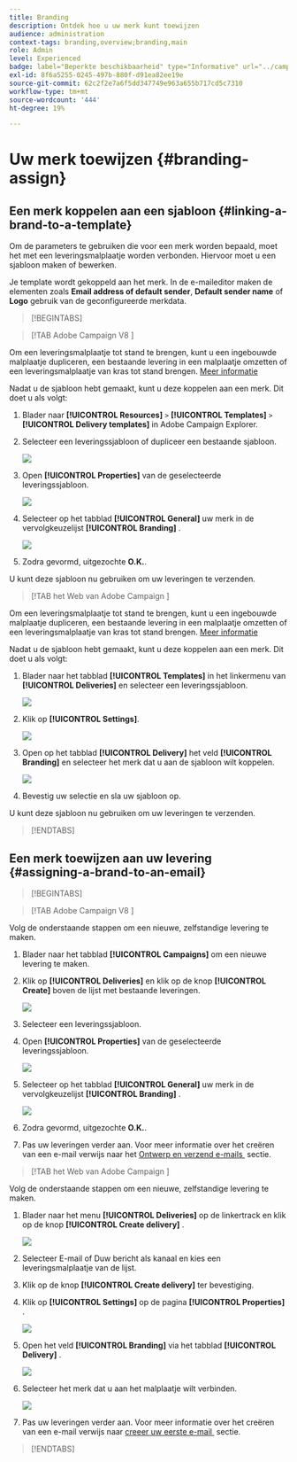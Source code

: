```yaml
---
title: Branding
description: Ontdek hoe u uw merk kunt toewijzen
audience: administration
context-tags: branding,overview;branding,main
role: Admin
level: Experienced
badge: label="Beperkte beschikbaarheid" type="Informative" url="../campaign-standard-migration-home.md" tooltip="Beperkt tot gemigreerde gebruikers in Campaign Standard"
exl-id: 8f6a5255-0245-497b-880f-d91ea82ee19e
source-git-commit: 62c2f2e7a6f5dd347749e963a655b717cd5c7310
workflow-type: tm+mt
source-wordcount: '444'
ht-degree: 19%

---
```


# Uw merk toewijzen {#branding-assign}

## Een merk koppelen aan een sjabloon {#linking-a-brand-to-a-template}

Om de parameters te gebruiken die voor een merk worden bepaald, moet het met een leveringsmalplaatje worden verbonden. Hiervoor moet u een sjabloon maken of bewerken.

Je template wordt gekoppeld aan het merk. In de e-maileditor maken de elementen zoals **Email address of default sender**, **Default sender name** of **Logo** gebruik van de geconfigureerde merkdata.

>[!BEGINTABS]

>[!TAB  Adobe Campaign V8 ]

Om een leveringsmalplaatje tot stand te brengen, kunt u een ingebouwde malplaatje dupliceren, een bestaande levering in een malplaatje omzetten of een leveringsmalplaatje van kras tot stand brengen. [Meer informatie](https://experienceleague.adobe.com/nl/docs/campaign/campaign-v8/send/create-templates)

Nadat u de sjabloon hebt gemaakt, kunt u deze koppelen aan een merk. Dit doet u als volgt:

1. Blader naar **[!UICONTROL Resources]** `>` **[!UICONTROL Templates]** `>` **[!UICONTROL Delivery templates]** in Adobe Campaign Explorer.

1. Selecteer een leveringssjabloon of dupliceer een bestaande sjabloon.

   ![](assets/branding_assign_V8_1.png)

1. Open **[!UICONTROL Properties]** van de geselecteerde leveringssjabloon.

   ![](assets/branding_assign_V8_2.png)

1. Selecteer op het tabblad **[!UICONTROL General]** uw merk in de vervolgkeuzelijst **[!UICONTROL Branding]** .

   ![](assets/branding_assign_V8_3.png)

1. Zodra gevormd, uitgezochte **O.K.**.

U kunt deze sjabloon nu gebruiken om uw leveringen te verzenden.

>[!TAB  het Web van Adobe Campaign ]

Om een leveringsmalplaatje tot stand te brengen, kunt u een ingebouwde malplaatje dupliceren, een bestaande levering in een malplaatje omzetten of een leveringsmalplaatje van kras tot stand brengen. [Meer informatie](https://experienceleague.adobe.com/nl/docs/campaign-web/v8/msg/delivery-template)

Nadat u de sjabloon hebt gemaakt, kunt u deze koppelen aan een merk. Dit doet u als volgt:

1. Blader naar het tabblad **[!UICONTROL Templates]** in het linkermenu van **[!UICONTROL Deliveries]** en selecteer een leveringssjabloon.

   ![](assets/branding_assign_web_1.png)

1. Klik op **[!UICONTROL Settings]**.

   ![](assets/branding_assign_web_2.png)

1. Open op het tabblad **[!UICONTROL Delivery]** het veld **[!UICONTROL Branding]** en selecteer het merk dat u aan de sjabloon wilt koppelen.

   ![](assets/branding_assign_web_3.png)

1. Bevestig uw selectie en sla uw sjabloon op.

U kunt deze sjabloon nu gebruiken om uw leveringen te verzenden.

>[!ENDTABS]

## Een merk toewijzen aan uw levering {#assigning-a-brand-to-an-email}

>[!BEGINTABS]

>[!TAB  Adobe Campaign V8 ]

Volg de onderstaande stappen om een nieuwe, zelfstandige levering te maken.

1. Blader naar het tabblad **[!UICONTROL Campaigns]** om een nieuwe levering te maken.

1. Klik op **[!UICONTROL Deliveries]** en klik op de knop **[!UICONTROL Create]** boven de lijst met bestaande leveringen.

   ![](assets/branding_assign_V8_4.png)

1. Selecteer een leveringssjabloon.

1. Open **[!UICONTROL Properties]** van de geselecteerde leveringssjabloon.

   ![](assets/branding_assign_V8_5.png)

1. Selecteer op het tabblad **[!UICONTROL General]** uw merk in de vervolgkeuzelijst **[!UICONTROL Branding]** .

   ![](assets/branding_assign_V8_6.png)

1. Zodra gevormd, uitgezochte **O.K.**.

1. Pas uw leveringen verder aan. Voor meer informatie over het creëren van een e-mail verwijs naar het [&#x200B; Ontwerp en verzend e-mails &#x200B;](https://experienceleague.adobe.com/nl/docs/campaign-web/v8/msg/email/create-email) sectie.

>[!TAB  het Web van Adobe Campaign ]

Volg de onderstaande stappen om een nieuwe, zelfstandige levering te maken.

1. Blader naar het menu **[!UICONTROL Deliveries]** op de linkertrack en klik op de knop **[!UICONTROL Create delivery]** .

   ![](assets/branding_assign_web_4.png)

1. Selecteer E-mail of Duw bericht als kanaal en kies een leveringsmalplaatje van de lijst.

1. Klik op de knop **[!UICONTROL Create delivery]** ter bevestiging.

1. Klik op **[!UICONTROL Settings]** op de pagina **[!UICONTROL Properties]** .

   ![](assets/branding_assign_web_5.png)

1. Open het veld **[!UICONTROL Branding]** via het tabblad **[!UICONTROL Delivery]** .

   ![](assets/branding_assign_web_6.png)

1. Selecteer het merk dat u aan het malplaatje wilt verbinden.

   ![](assets/branding_assign_web_7.png)

1. Pas uw leveringen verder aan. Voor meer informatie over het creëren van een e-mail verwijs naar [&#x200B; creeer uw eerste e-mail &#x200B;](https://experienceleague.adobe.com/nl/docs/campaign-web/v8/msg/email/create-email) sectie.

>[!ENDTABS]
